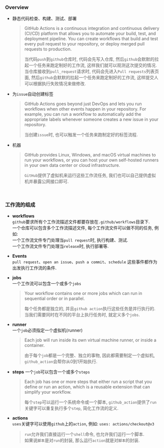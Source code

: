 ### Overview

- 静态代码检查、构建、测试、部署  
  > GitHub Actions is a continuous integration and continuous delivery (CI/CD) platform 
  > that allows you to automate your build, test, and deployment pipeline. 
  > You can create workflows that build and test every pull request to your repository, 
  > or deploy merged pull requests to production.  
  > 
  > 当代码`push`到`github`仓库时, 代码会先写入仓库, 然后`github`会默默的拉起一个任务来跑定制好的工作流, 这样我们就可以观测这次提交的情况.    
  > 当仓库接收到`pull_request`请求时, 代码会先进入`Pull requests`列表页面, 然后`github`会默默的拉起一个任务来跑定制好的工作流, 这样提交人可以根据执行失败情况来做修改.
  
- 为`issue`自动创建标签
  > GitHub Actions goes beyond just DevOps and lets you run workflows when other events 
  > happen in your repository. For example, you can run a workflow to automatically add 
  > the appropriate labels whenever someone creates a new issue in your repository.  
  >
  > 当创建`issue`时, 也可以触发一个任务来跑制定好的标签流程.  

- 机器
  > GitHub provides Linux, Windows, and macOS virtual machines to run your workflows, 
  > or you can host your own self-hosted runners in your own data center or cloud infrastructure.
  > 
  > `GitHub`提供了虚拟机来运行这些工作流任务, 我们也可以自己提供虚拟机并暴露公网接口即可.  


&nbsp;  
### 工作流的组成  

- **workflows**  
  `github`要求所有个工作流描述文件都要存放在`.github/workflows`目录下.  
  一个仓库可以包含多个工作流描述文件, 每个工作流文件可以做不同的任务, 例如:  
  一个工作流文件专门处理当`pull request`时, 执行构建、测试.  
  一个工作流文件专门处理当`release`时, 执行部署等.  


- **Events**  
  `pull request`、`open an issue`、`push a commit`、`schedule` 这些事件都作为出发执行工作流的条件.  


- **jobs**  
  一个工作流可以包含一个或多个`jobs`  
  > Your workflow contains one or more jobs which can run in sequential order or in parallel.  
  > 
  > 每个任务都是独立的, 并且`github action`执行这些任务是并行执行的.  
  > 当我们需要同时在不同的平台上执行任务时, 就定义多个`jobs`.  


- **runner**  
  一个`job`必须指定一个虚拟机(runner)  
  > Each job will run inside its own virtual machine runner, or inside a container.  
  > 
  > 由于每个`job`都是一个完整、独立的事物, 因此都需要制定一个虚拟机, `github_action`会帮你从0到1开始执行.  


- **steps**
  一个`job`可以包含一个或多个`steps`
  > Each job has one or more steps that either run a script that you define or run 
  > an action, which is a reusable extension that can simplify your workflow.  
  > 
  > 每个`step`可以运行一个系统命令或一个脚本, `github_action`提供了`run`关键字可以重复执行多个`step`, 简化工作流的定义.   


- **actions**  
  `uses`关键字可以使用`github`上的`action`, 例如: `uses: actions/checkout@v3`  
  > `run`允许我们直接运行一个`shell`命令, 也允许我们运行一个脚本.  
  > 如果说`脚本`是对`run`的封装, 那么运行`action`就是对`脚本`的封装.  
